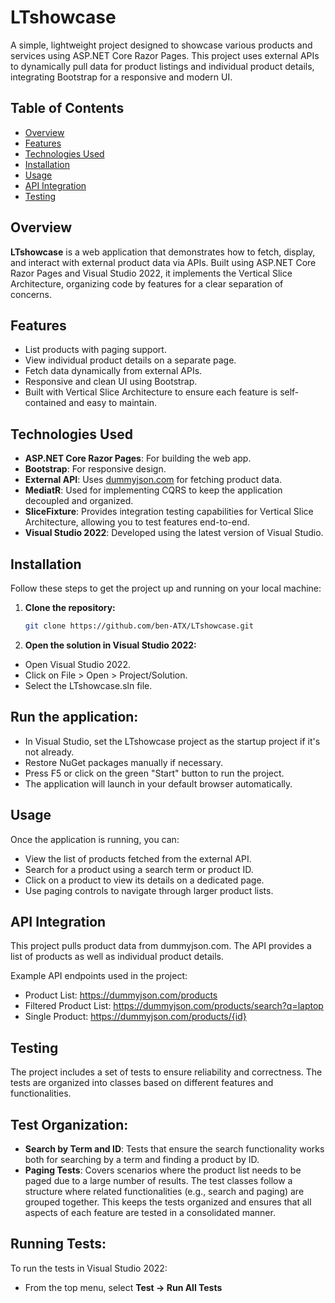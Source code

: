 
# LTshowcase

A simple, lightweight project designed to showcase various products and services using ASP.NET Core Razor Pages. This project uses external APIs to dynamically pull data for product listings and individual product details, integrating Bootstrap for a responsive and modern UI.

## Table of Contents

- [Overview](#overview)
- [Features](#features)
- [Technologies Used](#technologies-used)
- [Installation](#installation)
- [Usage](#usage)
- [API Integration](#api-integration)
- [Testing](#testing)
## Overview

**LTshowcase** is a web application that demonstrates how to fetch, display, and interact with external product data via APIs. Built using ASP.NET Core Razor Pages and Visual Studio 2022, it implements the Vertical Slice Architecture, organizing code by features for a clear separation of concerns.

## Features

- List products with paging support.
- View individual product details on a separate page.
- Fetch data dynamically from external APIs.
- Responsive and clean UI using Bootstrap.
- Built with Vertical Slice Architecture to ensure each feature is self-contained and easy to maintain.

## Technologies Used

- **ASP.NET Core Razor Pages**: For building the web app.
- **Bootstrap**: For responsive design.
- **External API**: Uses [dummyjson.com](https://dummyjson.com) for fetching product data.
- **MediatR**: Used for implementing CQRS to keep the application decoupled and organized.
- **SliceFixture**: Provides integration testing capabilities for Vertical Slice Architecture, allowing you to test features end-to-end.
- **Visual Studio 2022**: Developed using the latest version of Visual Studio.

## Installation

Follow these steps to get the project up and running on your local machine:

1. **Clone the repository:**

   ```bash
   git clone https://github.com/ben-ATX/LTshowcase.git
   ```

2. **Open the solution in Visual Studio 2022:**

- Open Visual Studio 2022.
- Click on File > Open > Project/Solution.
- Select the LTshowcase.sln file.

## Run the application:

- In Visual Studio, set the LTshowcase project as the startup project if it's not already.
- Restore NuGet packages manually if necessary.
- Press F5 or click on the green "Start" button to run the project.
- The application will launch in your default browser automatically.

## Usage
Once the application is running, you can:

- View the list of products fetched from the external API.
- Search for a product using a search term or product ID.
- Click on a product to view its details on a dedicated page.
- Use paging controls to navigate through larger product lists.
## API Integration
This project pulls product data from dummyjson.com. The API provides a list of products as well as individual product details.

Example API endpoints used in the project:
- Product List: https://dummyjson.com/products
- Filtered Product List: https://dummyjson.com/products/search?q=laptop
- Single Product: https://dummyjson.com/products/{id}
## Testing
The project includes a set of tests to ensure reliability and correctness. The tests are organized into classes based on different features and functionalities.

## Test Organization:
- **Search by Term and ID**: Tests that ensure the search functionality works both for searching by a term and finding a product by ID.
- **Paging Tests**: Covers scenarios where the product list needs to be paged due to a large number of results.
The test classes follow a structure where related functionalities (e.g., search and paging) are grouped together. This keeps the tests organized and ensures that all aspects of each feature are tested in a consolidated manner.
## Running Tests:
To run the tests in Visual Studio 2022:
- From the top menu, select **Test -> Run All Tests**
